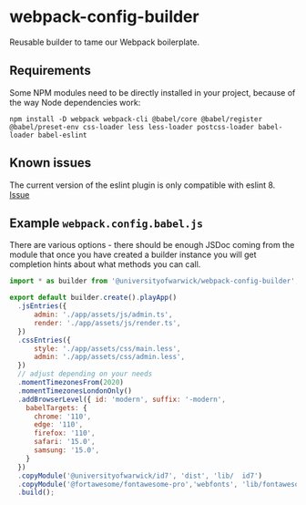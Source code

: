# webpack-config-builder

Reusable builder to tame our Webpack boilerplate.

## Requirements

Some NPM modules need to be directly installed in your project, because of the way Node dependencies work:

```
npm install -D webpack webpack-cli @babel/core @babel/register @babel/preset-env css-loader less less-loader postcss-loader babel-loader babel-eslint
```

## Known issues

The current version of the eslint plugin is only compatible with eslint 8. [Issue][eslint-9-issue]

## Example `webpack.config.babel.js`

There are various options - there should be enough JSDoc coming from the module that once you have created a builder instance you will get completion hints about what methods you can call.

```js
import * as builder from '@universityofwarwick/webpack-config-builder';

export default builder.create().playApp()
  .jsEntries({
      admin: './app/assets/js/admin.ts',
      render: './app/assets/js/render.ts',
  })
  .cssEntries({
      style: './app/assets/css/main.less',
      admin: './app/assets/css/admin.less',
  })
  // adjust depending on your needs
  .momentTimezonesFrom(2020)
  .momentTimezonesLondonOnly()
  .addBrowserLevel({ id: 'modern', suffix: '-modern',
    babelTargets: {
      chrome: '110',
      edge: '110',
      firefox: '110',
      safari: '15.0',
      samsung: '15.0',
    }
  })
  .copyModule('@universityofwarwick/id7', 'dist', 'lib/  id7')
  .copyModule('@fortawesome/fontawesome-pro','webfonts', 'lib/fontawesome-pro/webfonts')
  .build();
```

[eslint-9-issue]: https://github.com/webpack-contrib/eslint-webpack-plugin/issues/251